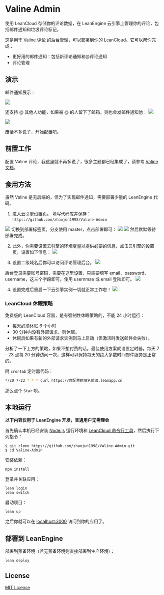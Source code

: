 # Valine Admin
使用 LeanCloud 存储你的评论数据，在 LeanEngine 云引擎上管理你的评论，包括邮件通知和垃圾评论标记。

这是用于 [Valine 评论](https://valine.js.org/) 的后台管理，可以部署到你的 LeanCloud。它可以帮你完成：

- 更好用的邮件通知：包括新评论通知和@评论通知
- 评论管理

## 演示

邮件通知展示：

![](https://cdn.jun6.net/201803191302_68.png)

还支持 @ 其他人功能，如果被 @ 的人留下了邮箱，则也会发邮件通知他：
![](https://cdn.jun6.net/201803191328_614.png)


![](https://cdn.jun6.net/201803191329_979.png)

废话不多说了，开始配置吧。



## 前置工作

配置 Valine 评论，我这里就不再多说了，很多主题都已经集成了，请参考 [Valine 文档](https://valine.js.org/quickstart/)。


## 食用方法
虽然 Valine 是无后端的，但为了实现邮件通知，需要部署少量的 LeanEngine 代码。

1. 进入云引擎设置页。
    填写代码库并保存：`https://github.com/zhaojun1998/Valine-Admin`  

![](https://cdn.jun6.net/201804211508_545.png)
切换到部署标签页，分支使用 master，点击部署即可：
![](https://cdn.jun6.net/201801112055_212.png)
![](https://cdn.jun6.net/201804211336_271.png)
然后默默等待部署完成。

2. 此外，你需要设置云引擎的环境变量以提供必要的信息，点击云引擎的设置页，设置如下信息：
![](https://cdn.jun6.net/201804211513_158.png)


3. 设置二级域名后你可以访问评论管理后台。
![](https://cdn.jun6.net/201801112118_120.png)

后台登录需要账号密码，需要在这里设置，只需要填写 email、password、username，这三个字段即可，使用 usernmae 或 email 登陆即可。
![](https://cdn.jun6.net/201801112133_467.png)

4. 设置完成后重启一下云引擎实例一切就正常工作啦！
![](https://cdn.jun6.net/201801112133_955.png)



### LeanCloud 休眠策略

免费版的 LeanCloud 容器，是有强制性休眠策略的，不能 24 小时运行：

* 每天必须休眠 6 个小时
* 30 分钟内没有外部请求，则休眠。
* 休眠后如果有新的外部请求实例则马上启动（但激活时发送邮件会失败）。

分析了一下上方的策略，如果不想付费的话，最佳使用方案就设置定时器，每天 7 - 23 点每 20 分钟访问一次，这样可以保持每天的绝大多数时间邮件服务是正常的。

附 `crontab` 定时器代码：

```bash
*/20 7-23 * * * curl https://你配置的域名前缀.leanapp.cn
```

那么点个 `Star` 呗。

## 本地运行

**以下内容仅用于 LeanEngine 开发，普通用户无需理会**

首先确认本机已经安装 [Node.js](http://nodejs.org/) 运行环境和 [LeanCloud 命令行工具](https://leancloud.cn/docs/leanengine_cli.html)，然后执行下列指令：

```
$ git clone https://github.com/zhaojun1998/Valine-Admin.git
$ cd Valine-Admin
```

安装依赖：

```
npm install
```

登录并关联应用：

```
lean login
lean switch
```

启动项目：

```
lean up
```

之后你就可以在 [localhost:3000](http://localhost:3000) 访问到你的应用了。

## 部署到 LeanEngine

部署到预备环境（若无预备环境则直接部署到生产环境）：
```
lean deploy
```

## License

[MIT License](https://github.com/panjunwen/LeanComment/blob/master/LICENSE)
